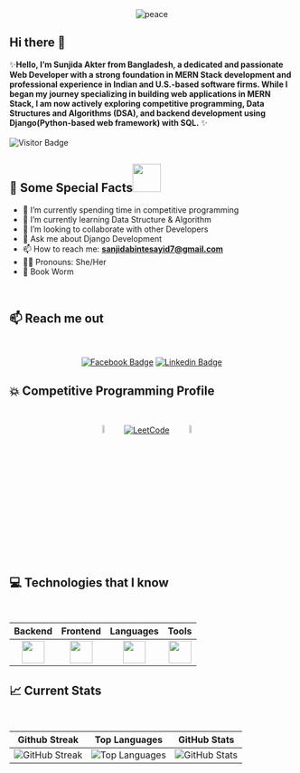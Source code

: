 <div align="center"  width="100%" >
 
<img src="https://i.ibb.co.com/RByTvrw/Black-Modern-Vlogger-You-Tube-Banner-3.png" alt="peace" />
</div>
<div align="left">
<!-- <a	
href="https://app.daily.dev/mir"><!--<img src="https://media3.giphy.com/media/qEqiI3Oq7vBkoE236M/giphy.gif" width="200" alt="Sunjida Akter"/></a>-->
<!-- <a  href="https://app.daily.dev/mir"> <!--<img align= "right" src="https://i.giphy.com/media/SUcApSWjPwQMARvcM8/200w.webp" width="200" alt="Sunjida Akter"/></a>--> 

## Hi there 👋

✨**Hello, I’m Sunjida Akter from Bangladesh, a dedicated and passionate Web Developer with a strong foundation in MERN Stack development and professional experience in Indian and U.S.-based software firms. While I began my journey specializing in building web applications in MERN Stack, I am now actively exploring competitive programming, Data Structures and Algorithms (DSA), and backend development using Django(Python-based web framework) with SQL.** ✨</br>
</br>
![Visitor Badge](https://visitor-badge.laobi.icu/badge?page_id=SunjidaAkter)

## :eyes: Some Special Facts<img src="https://media.giphy.com/media/mGcNjsfWAjY5AEZNw6/giphy.gif" width="50">

 - 🔭 I’m currently spending time in competitive programming
 - 🌱 I’m currently learning Data Structure & Algorithm
 - 👯 I’m looking to collaborate with other Developers
 - 💬 Ask me about Django Development
 - 📫 How to reach me: **sanjidabintesayid7@gmail.com**
 - 👩🏽 Pronouns: She/Her
 - 📖 Book Worm
<!--  [<img src="https://komarev.com/ghpvc/?username =SunjidaAkter&label=Profile%20views&color=0e75b6&style=flat" alt="Sunjida" >](https://github.com/SunjidaAkter)</br> -->

</div>

</br>


## :mailbox: Reach me out
<br>
<div align="center">
 
[![Facebook Badge](https://img.shields.io/badge/Facebook-1877F2?style=for-the-badge&logo=facebook&logoColor=white)](https://www.facebook.com/profile.php?id=100009981699138) [![Linkedin Badge](https://img.shields.io/badge/LinkedIn-0077B5?style=for-the-badge&logo=linkedin&logoColor=white)](https://linkedin.com/in/sanjidabintesayid)

</div>


## :boom: Competitive Programming Profile
<br>
<div align="center">
 
<a href="https://codeforces.com/profile/Sunjida_Akter"><img src="https://img.icons8.com/external-tal-revivo-shadow-tal-revivo/50/467E62/external-codeforces-programming-competitions-and-contests-programming-community-logo-shadow-tal-revivo.png" alt="Code Forces" width=6%/></a>
	  &emsp; 
	<a href="https://leetcode.com/u/sanjidabintesayid7/"><img src="https://img.icons8.com/external-tal-revivo-shadow-tal-revivo/50/467E62/external-level-up-your-coding-skills-and-quickly-land-a-job-logo-shadow-tal-revivo.png" alt="LeetCode" width=%6/></a>
	  &emsp; 
	<!-- <a href="https://atcoder.jp/users/Marjan"><img src="https://i.ibb.co/Q9WSjDB/logo.png" alt="AtCoder" width=6%/></a>
	  &emsp; --> 
	 <a href="https://www.codechef.com/users/sanjida77"><img src="https://img.icons8.com/color/50/467E62/codechef.png" alt="Code Chef" width=6%/></a>
	  &emsp;

</div>

## :computer: Technologies that I know
</br>

<div align="center">

| Backend | Frontend | Languages | Tools |
|:---:|:---:|:---:|:---:|
| <img src="https://skillicons.dev/icons?i=django,postgres,mysql,nodejs,express,mongodb" height="40"/> | <img src="https://skillicons.dev/icons?i=react,next,tailwind,bootstrap" height="40"/> | <img src="https://skillicons.dev/icons?i=python,javascript,cpp,c" height="40"/> | <img src="https://skillicons.dev/icons?i=git,firebase,figma,vscode" height="40"/> |

</div>




## :chart_with_upwards_trend: Current Stats   
</br>

| Github Streak | Top Languages | GitHub Stats |
|:---:|:---:|:---:|
| ![GitHub Streak](https://github-readme-streak-stats.herokuapp.com/?user=SunjidaAkter&show_icons=true&count_private=true&text_color=467E62&theme=transparent&sideNums=A6C7B6&sideLabels=467E62&currStreakNum=A6C7B6&dates=467E62&ring=FB8C00&fire=FB8C00&border=A6C7B6&currStreakLabel=A6C7B6) | ![Top Languages](https://github-readme-stats.vercel.app/api/top-langs/?username=SunjidaAkter&layout=compact&theme=transparent&icon_color=A6C7B6&text_color=467E62&title_color=A6C7B6&dates=467E62&border_color=A6C7B6) | ![GitHub Stats](https://github-readme-stats.vercel.app/api?username=SunjidaAkter&show_icons=true&count_private=true&theme=transparent&icon_color=A6C7B6&text_color=467E62&title_color=A6C7B6&dates=467E62&border_color=A6C7B6) |



<!-- ![snake gif](https://github.com/SunjidaAkter/SunjidaAkter/blob/output/github-contribution-grid-snake.svg#gh-light-mode-only)
![snake gif](https://github.com/SunjidaAkter/SunjidaAkter/blob/output/github-contribution-grid-snake-dark.svg#gh-dark-mode-only)
 -->
 
<!-- [![Top Langs](https://github-readme-stats.vercel.app/api/top-langs/?username=SunjidaAkter&layout=compact&theme=dark)](https://github.com/anuraghazra/github-readme-stats)
<img src="https://github.com/mir-hussain/mir-hussain/blob/main/images/icons/HTML.png"/>
<img src="https://github.com/mir-hussain/mir-hussain/blob/main/images/icons/css.png"/>
<img src="https://github.com/mir-hussain/mir-hussain/blob/main/images/icons/JavaScript.png"/>
<img src="https://github.com/mir-hussain/mir-hussain/blob/main/images/icons/react.png"/>
<img src="https://github.com/mir-hussain/mir-hussain/blob/main/images/icons/tailwind.png"/>
<img src="https://github.com/mir-hussain/mir-hussain/blob/main/images/icons/Bootsrap.png"/>
<img src="https://github.com/mir-hussain/mir-hussain/blob/main/images/icons/node.png"/>
<img src="https://github.com/mir-hussain/mir-hussain/blob/main/images/icons/express.png"/>
 -->
